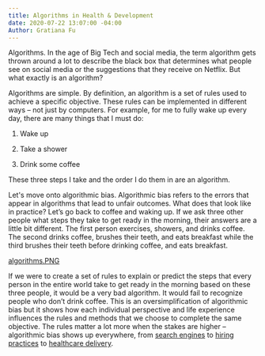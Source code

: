 ```yaml
---
title: Algorithms in Health & Development
date: 2020-07-22 13:07:00 -04:00
Author: Gratiana Fu
---
```


Algorithms. In the age of Big Tech and social media, the term algorithm gets thrown around a lot to describe the black box that determines what people see on social media or the suggestions that they receive on Netflix. But what exactly is an algorithm?

<!--more-->

Algorithms are simple. By definition, an algorithm is a set of rules used to achieve a specific objective. These rules can be implemented in different ways – not just by computers. For example, for me to fully wake up every day, there are many things that I must do:

1. Wake up

2. Take a shower

3. Drink some coffee

These three steps I take and the order I do them in are an algorithm.



Let's move onto algorithmic bias. Algorithmic bias refers to the errors that appear in algorithms that lead to unfair outcomes. What does that look like in practice? Let’s go back to coffee and waking up. If we ask three other people what steps they take to get ready in the morning, their answers are a little bit different. The first person exercises, showers, and drinks coffee. The second drinks coffee, brushes their teeth, and eats breakfast while the third brushes their teeth before drinking coffee, and eats breakfast.

[algorithms.PNG](/uploads/algorithms.PNG)

If we were to create a set of rules to explain or predict the steps that every person in the entire world take to get ready in the morning based on these three people, it would be a very bad algorithm. It would fail to recognize people who don’t drink coffee. 
This is an oversimplification of algorithmic bias but it shows how each individual perspective and life experience influences the rules and methods that we choose to complete the same objective. The rules matter a lot more when the stakes are higher – algorithmic bias shows up everywhere, from [search engines](https://time.com/5318918/search-results-engine-google-bias-trusted-sources/) to [hiring practices](https://resources.workable.com/stories-and-insights/unconscious-bias-in-recruitment) to [healthcare delivery](https://news.uchicago.edu/story/health-care-prediction-algorithm-biased-against-black-patients-study-finds).